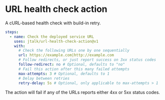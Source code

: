 # URL health check action

A cURL-based health check with build-in retry. 

```yaml
steps:
  - name: Check the deployed service URL
    uses: jtalk/url-health-check-action@v1
    with:
      # Check the following URLs one by one sequentially
      url: https://example.com|http://example.com
      # Follow redirects, or just report success on 3xx status codes
      follow-redirect: no # Optional, defaults to "no"
      # Fail this action after this many failed attempts
      max-attempts: 3 # Optional, defaults to 1
      # Delay between retries
      retry-delay: 5s # Optional, only applicable to max-attempts > 1
```

The action will fail if any of the URLs reports either 4xx or 5xx status codes.
